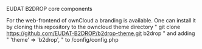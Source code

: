 EUDAT B2DROP core components

For the web-frontend of ownCloud a branding is available.
One can install it by cloning this repository to the owncloud theme directory
" git clone https://github.com/EUDAT-B2DROP/b2drop-theme.git b2drop "
and adding 
" 'theme' => 'b2drop', " 
to <owncloud>/config/config.php
